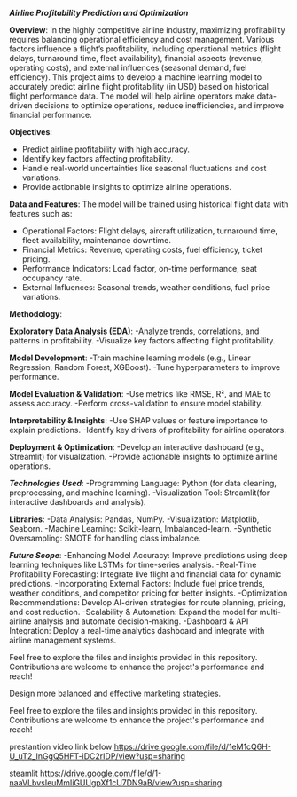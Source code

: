 ***Airline Profitability Prediction and Optimization***

**Overview**:
        In the highly competitive airline industry, maximizing profitability requires balancing operational efficiency and cost management. Various factors influence a flight’s profitability, including operational metrics (flight delays, turnaround time, fleet availability), financial aspects (revenue, operating costs), and external influences (seasonal demand, fuel efficiency).
This project aims to develop a machine learning model to accurately predict airline flight profitability (in USD) based on historical flight performance data. The model will help airline operators make data-driven decisions to optimize operations, reduce inefficiencies, and improve financial performance.

**Objectives**:
- Predict airline profitability with high accuracy.
- Identify key factors affecting profitability.
- Handle real-world uncertainties like seasonal fluctuations and cost variations.
- Provide actionable insights to optimize airline operations.

**Data and Features**:
The model will be trained using historical flight data with features such as:
 - Operational Factors: Flight delays, aircraft utilization, turnaround time, fleet availability, maintenance downtime.
 - Financial Metrics: Revenue, operating costs, fuel efficiency, ticket pricing.
 - Performance Indicators: Load factor, on-time performance, seat occupancy rate.
 - External Influences: Seasonal trends, weather conditions, fuel price variations.

**Methodology**:

 **Exploratory Data Analysis (EDA)**:
    -Analyze trends, correlations, and patterns in profitability.
    -Visualize key factors affecting flight profitability.
    
 **Model Development**:
    -Train machine learning models (e.g., Linear Regression, Random Forest, XGBoost).
    -Tune hyperparameters to improve performance.
    
 **Model Evaluation & Validation**:
    -Use metrics like RMSE, R², and MAE to assess accuracy.
    -Perform cross-validation to ensure model stability.
    
 **Interpretability & Insights**:
    -Use SHAP values or feature importance to explain predictions.
    -Identify key drivers of profitability for airline operators.
    
 **Deployment & Optimization**:
    -Develop an interactive dashboard (e.g., Streamlit) for visualization.
    -Provide actionable insights to optimize airline operations.

***Technologies Used***:
  -Programming Language: Python (for data cleaning, preprocessing, and machine learning).
  -Visualization Tool: Streamlit(for interactive dashboards and analysis).
  
**Libraries**:
  -Data Analysis: Pandas, NumPy.
  -Visualization: Matplotlib, Seaborn.
  -Machine Learning: Scikit-learn, Imbalanced-learn.
  -Synthetic Oversampling: SMOTE for handling class imbalance.

***Future Scope***:
  -Enhancing Model Accuracy: Improve predictions using deep learning techniques like LSTMs for time-series analysis.
  -Real-Time Profitability Forecasting: Integrate live flight and financial data for dynamic predictions.
  -Incorporating External Factors: Include fuel price trends, weather conditions, and competitor pricing for better insights.
  -Optimization Recommendations: Develop AI-driven strategies for route planning, pricing, and cost reduction.
  -Scalability & Automation: Expand the model for multi-airline analysis and automate decision-making.
  -Dashboard & API Integration: Deploy a real-time analytics dashboard and integrate with airline management systems.


Feel free to explore the files and insights provided in this repository. Contributions are welcome to enhance the project's performance and reach!

Design more balanced and effective marketing strategies.

Feel free to explore the files and insights provided in this repository. Contributions are welcome to enhance the project's performance and reach!

prestantion video link below
https://drive.google.com/file/d/1eM1cQ6H-U_uT2_InGgQ5HFT-iDC2rIDP/view?usp=sharing

steamlit 
https://drive.google.com/file/d/1-naaVLbvsIeuMmIiGUUgpXf1cU7DN9aB/view?usp=sharing




